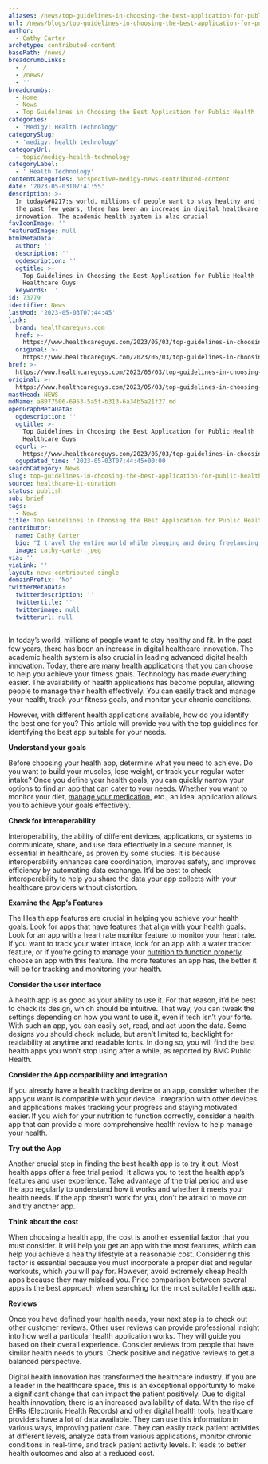 ```yaml
---
aliases: /news/top-guidelines-in-choosing-the-best-application-for-public-health
url: /news/blogs/top-guidelines-in-choosing-the-best-application-for-public-health
author:
  - Cathy Carter
archetype: contributed-content
basePath: /news/
breadcrumbLinks:
  - /
  - /news/
  - ''
breadcrumbs:
  - Home
  - News
  - Top Guidelines in Choosing the Best Application for Public Health
categories:
  - 'Medigy: Health Technology'
categorySlug:
  - 'medigy: health technology'
categoryUrl:
  - topic/medigy-health-technology
categoryLabel:
  - ' Health Technology'
contentCategories: netspective-medigy-news-contributed-content
date: '2023-05-03T07:41:55'
description: >-
  In today&#8217;s world, millions of people want to stay healthy and fit. In
  the past few years, there has been an increase in digital healthcare
  innovation. The academic health system is also crucial 
favIconImage: ''
featuredImage: null
htmlMetaData:
  author: ''
  description: ''
  ogdescription: ''
  ogtitle: >-
    Top Guidelines in Choosing the Best Application for Public Health | The
    Healthcare Guys
  keywords: ''
id: 73779
identifier: News
lastMod: '2023-05-03T07:44:45'
link:
  brand: healthcareguys.com
  href: >-
    https://www.healthcareguys.com/2023/05/03/top-guidelines-in-choosing-the-best-application-for-public-health/
  original: >-
    https://www.healthcareguys.com/2023/05/03/top-guidelines-in-choosing-the-best-application-for-public-health/
href: >-
  https://www.healthcareguys.com/2023/05/03/top-guidelines-in-choosing-the-best-application-for-public-health/
original: >-
  https://www.healthcareguys.com/2023/05/03/top-guidelines-in-choosing-the-best-application-for-public-health/
mastHead: NEWS
mdName: a8077506-6953-5a5f-b313-6a34b5a21f27.md
openGraphMetaData:
  ogdescription: ''
  ogtitle: >-
    Top Guidelines in Choosing the Best Application for Public Health | The
    Healthcare Guys
  ogurl: >-
    https://www.healthcareguys.com/2023/05/03/top-guidelines-in-choosing-the-best-application-for-public-health/
  ogupdated_time: '2023-05-03T07:44:45+00:00'
searchCategory: News
slug: top-guidelines-in-choosing-the-best-application-for-public-health
source: healthcare-it-curation
status: publish
sub: brief
tags:
  - News
title: Top Guidelines in Choosing the Best Application for Public Health
contributor:
  name: Cathy Carter
  bio: "I travel the entire world while blogging and doing freelancing services. Before I started writing for a living I experimented with various occupations, but writing is my favourite job and doing it full time makes me happy. \r\n\r\nI helped many of my clients build their audience online. I love creating unique and research-driven content.\""
  image: cathy-carter.jpeg
via: ''
viaLink: ''
layout: news-contributed-single
domainPrefix: 'No'
twitterMetaData:
  twitterdescription: ''
  twittertitle: ''
  twitterimage: null
  twitterurl: null
---
```

<p>In today&#8217;s world, millions of people want to stay healthy and fit. In the past few years, there has been an increase in digital healthcare innovation. The academic health system is also crucial in leading advanced digital health innovation. Today, there are many health applications that you can choose to help you achieve your fitness goals. Technology has made everything easier. The availability of health applications has become popular, allowing people to manage their health effectively. You can easily track and manage your health, track your fitness goals, and monitor your chronic conditions.</p>
<p>However, with different health applications available, how do you identify the best one for you? This article will provide you with the top guidelines for identifying the best app suitable for your needs.</p>
<p><strong>Understand your goals</strong></p>
<p>Before choosing your health app, determine what you need to achieve. Do you want to build your muscles, lose weight, or track your regular water intake? Once you define your health goals, you can quickly narrow your options to find an app that can cater to your needs. Whether you want to monitor your diet, <a href="https://www.verywellhealth.com/ways-to-manage-your-medication-514511" target="_blank" rel="noopener">manage your medication</a>, etc., an ideal application allows you to achieve your goals effectively.</p>
<p><strong>Check for interoperability</strong></p>
<p>Interoperability, the ability of different devices, applications, or systems to communicate, share, and use data effectively in a secure manner, is essential in healthcare, as proven by some studies. It is because interoperability enhances care coordination, improves safety, and improves efficiency by automating data exchange. It&#8217;d be best to check interoperability to help you share the data your app collects with your healthcare providers without distortion.</p>
<p><strong>Examine the App&#8217;s Features</strong></p>
<p>The Health app features are crucial in helping you achieve your health goals. Look for apps that have features that align with your health goals. Look for an app with a heart rate monitor feature to monitor your heart rate. If you want to track your water intake, look for an app with a water tracker feature, or if you&#8217;re going to manage your <a href="https://healthreporter.com/beyond-body-review/" target="_blank" rel="noopener">nutrition to function properly</a>, choose an app with this feature. The more features an app has, the better it will be for tracking and monitoring your health.</p>
<p><strong>Consider the user interface</strong></p>
<p>A health app is as good as your ability to use it. For that reason, it&#8217;d be best to check its design, which should be intuitive. That way, you can tweak the settings depending on how you want to use it, even if tech isn&#8217;t your forte. With such an app, you can easily set, read, and act upon the data. Some designs you should check include, but aren&#8217;t limited to, backlight for readability at anytime and readable fonts. In doing so, you will find the best health apps you won&#8217;t stop using after a while, as reported by BMC Public Health.</p>
<p><strong>Consider the App compatibility and integration</strong></p>
<p>If you already have a health tracking device or an app, consider whether the app you want is compatible with your device. Integration with other devices and applications makes tracking your progress and staying motivated easier.<strong> </strong>If you wish for your nutrition to function correctly, consider a health app that can provide a more comprehensive health review to help manage your health.</p>
<p><strong>Try out the App</strong></p>
<p>Another crucial step in finding the best health app is to try it out. Most health apps offer a free trial period. It allows you to test the health app&#8217;s features and user experience. Take advantage of the trial period and use the app regularly to understand how it works and whether it meets your health needs. If the app doesn&#8217;t work for you, don&#8217;t be afraid to move on and try another app.</p>
<p><strong>Think about the cost</strong></p>
<p>When choosing a health app, the cost is another essential factor that you must consider. It will help you get an app with the most features, which can help you achieve a healthy lifestyle at a reasonable cost. Considering this factor is essential because you must incorporate a proper diet and regular workouts, which you will pay for. However, avoid extremely cheap health apps because they may mislead you. Price comparison between several apps is the best approach when searching for the most suitable health app.</p>
<p><strong>Reviews</strong></p>
<p>Once you have defined your health needs, your next step is to check out other customer reviews. Other user reviews can provide professional insight into how well a particular health application works. They will guide you based on their overall experience. Consider reviews from people that have similar health needs to yours. Check positive and negative reviews to get a balanced perspective.</p>
<p>Digital health innovation has transformed the healthcare industry. If you are a leader in the healthcare space, this is an exceptional opportunity to make a significant change that can impact the patient positively. Due to digital health innovation, there is an increased availability of data. With the rise of EHRs (Electronic Health Records) and other digital health tools, healthcare providers have a lot of data available. They can use this information in various ways, improving patient care. They can easily track patient activities at different levels, analyze data from various applications, monitor chronic conditions in real-time, and track patient activity levels. It leads to better health outcomes and also at a reduced cost.</p>
